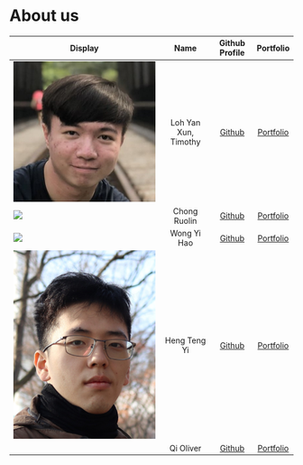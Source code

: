# About us

Display |         Name         |                Github Profile                | Portfolio 
--------|:--------------------:|:--------------------------------------------:|:---------:
![](./img/timothyloh0523.jpg) | Loh Yan Xun, Timothy | [Github](https://github.com/timothyloh0523/) | [Portfolio](timothyloh0523)
![](https://via.placeholder.com/100.png?text=Photo) |     Chong Ruolin     |     [Github](https://github.com/CRL006)      | [Portfolio](CRL006)
![](https://via.placeholder.com/100.png?text=Photo) |     Wong Yi Hao      |  [Github](https://github.com/wongyihao0506)  | [Portfolio](wongyihao0506)
![](./img/hty2003.jpg) |     Heng Teng Yi     |     [Github](https://github.com/HTY2003)     | [Portfolio](hty2003)
![]() |      Qi Oliver       |    [Github](https://github.com/OliverQiL)    | [Portfolio](OliverQiL)

